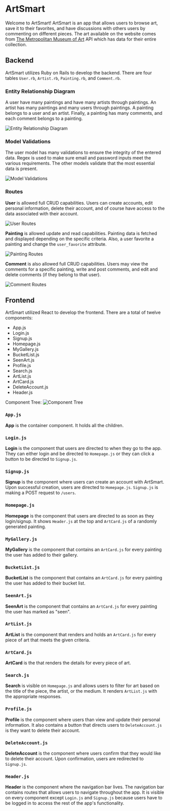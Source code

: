 # ArtSmart

Welcome to ArtSmart!  ArtSmart is an app that allows users to browse art, save it to their favorites, and have discussions with others users by commenting on different pieces. The art available on the website comes from [The Metropolitan Museum of Art](https://github.com/metmuseum/) API which has data for their entire collection.

## Backend

ArtSmart utilizes Ruby on Rails to develop the backend.  There are four tables `User.rb`, `Artist.rb`, `Painting.rb`, and `Comment.rb`.

### Entity Relationship Diagram

A user have many paintings and have many artists through paintings.  An artist has many paintings and many users through paintings.  A painting belongs to a user and an artist.  Finally, a painting has many comments, and each comment belongs to a painting.

![Entity Relationship Diagram](public/images/erd.png)

### Model Validations

The user model has many validations to ensure the integrity of the entered data.  Regex is used to make sure email and password inputs meet the various requirements.
The other models validate that the most essential data is present.

![Model Validations](public/images/validations.png)

### Routes

**User** is allowed full CRUD capabilities.  Users can create accounts, edit personal information, delete their account, and of course have access to the data associated with their account.

![User Routes](public/images/user-routes.png)

**Painting** is allowed update and read capabilities.  Painting data is fetched and displayed depending on the specific criteria.  Also, a user favorite a painting and change the `user_favorite` attribute.

![Painting Routes](public/images/painting-routes.png)

**Comment** is also allowed full CRUD capabilities.  Users may view the comments for a specific painting, write and post comments, and edit and delete comments (if they belong to that user).

![Comment Routes](public/images/comment-routes.png)

## Frontend

ArtSmart utilized React to develop the frontend.  There are a total of twelve components:
- App.js
- Login.js
- Signup.js
- Homepage.js
- MyGallery.js
- BucketList.js
- SeenArt.js
- Profile.js
- Search.js
- ArtList.js
- ArtCard.js
- DeleteAccount.js
- Header.js

Component Tree:
![Component Tree](public/images/component-tree.png)

### `App.js`
**App** is the container component.  It holds all the children.

### `Login.js`
**Login** is the component that users are directed to when they go to the app.  They can either login and be directed to `Homepage.js` or they can click a button to be directed to `Signup.js`.

### `Signup.js`
**Signup** is the component where users can create an account with ArtSmart.  Upon successful creation, users are directed to `Homepage.js`.  `Signup.js` is making a POST request to `/users`.

### `Homepage.js`
**Homepage** is the component that users are directed to as soon as they login/signup.  It shows `Header.js` at the top and `ArtCard.js` of a randomly generated painting.

### `MyGallery.js`
**MyGallery** is the component that contains an `ArtCard.js` for every painting the user has added to their gallery.

### `BucketList.js`
**BucketList** is the component that contains an `ArtCard.js` for every painting the user has added to their bucket list.

### `SeenArt.js`
**SeenArt** is the component that contains an `ArtCard.js` for every painting the user has marked as "seen".

### `ArtList.js`
**ArtList** is the component that renders and holds an `ArtCard.js` for every piece of art that meets the given criteria.

### `ArtCard.js`
**ArtCard** is the that renders the details for every piece of art.

### `Search.js`
**Search** is visible on `Homepage.js` and allows users to filter for art based on the title of the piece, the artist, or the medium.  It renders `ArtList.js` with the appropriate responses.

### `Profile.js`
**Profile** is the component where users than view and update their personal information.  It also contains a button that directs users to `DeleteAccount.js` is they want to delete their account.

### `DeleteAccount.js`
**DeleteAccount** is the component where users confirm that they would like to delete their account.  Upon confirmation, users are redirected to `Signup.js`.

### `Header.js`
**Header** is the component where the navigation bar lives.  The navigation bar contains routes that allows users to navigate throughout the app.  It is visible on every component except `Login.js` and `Signup.js` because users have to be logged in to access the rest of the app's functionality.